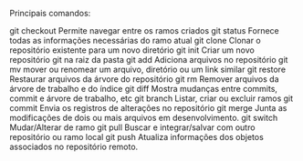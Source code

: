 Principais comandos:

git checkout      Permite navegar entre os ramos criados
git status      Fornece todas as informações necessárias do ramo atual 
git clone             Clonar o repositório existente para um novo diretório
git init              Criar um novo repositório git na raiz da pasta
git add               Adiciona arquivos no repositório
git mv                mover ou renomear um arquivo, diretório ou um link similar
git restore           Restaurar arquivos da árvore do repositório
git rm                Remover arquivos da árvore de trabalho e do índice
git diff              Mostra mudanças entre commits, commit e árvore de trabalho, etc
git branch            Listar, criar ou excluir ramos
git commit            Envia os registros de alterações no repositório
git merge             Junta as modificações de dois ou mais arquivos em desenvolvimento.
git switch            Mudar/Alterar de ramo
git pull              Buscar e integrar/salvar com outro repositório ou ramo local
git push              Atualiza informações dos objetos associados no repositório remoto.
